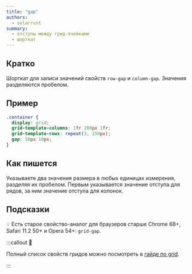 ```yaml
---
title: "gap"
authors:
  - solarrust
summary:
  - отступы между грид-ячейками
  - шорткат
---
```


## Кратко

Шорткат для записи значений свойств `row-gap` и `column-gap`. Значения разделяются пробелом.

## Пример

```css
.container {
  display: grid;
  grid-template-columns: 1fr 200px 1fr;
  grid-template-rows: repeat(3, 150px);
  gap: 50px 10px;
}
```

## Как пишется

Указываете два значения размера в любых единицах измерения, разделяя их пробелом. Первым указывается значение отступа для рядов, за ним значение отступа для колонок.

## Подсказки

💡 Есть старое свойство-аналог для браузеров старше Chrome 68+, Safari 11.2 50+ и Opera 54+: `grid-gap`.

:::callout 📝

Полный список свойств гридов можно посмотреть в [гайде по grid](/css/grid-guide/).

:::
